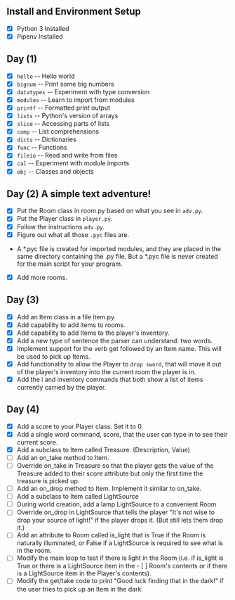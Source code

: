 ## Install and Environment Setup
- [x] Python 3 Installed
- [x] Pipenv Installed

## Day (1)
- [x] `hello` -- Hello world
- [x] `bignum` -- Print some big numbers
- [x] `datatypes` -- Experiment with type conversion
- [x] `modules` -- Learn to import from modules
- [x] `printf` -- Formatted print output
- [x] `lists` -- Python's version of arrays
- [x] `slice` -- Accessing parts of lists
- [x] `comp` -- List comprehensions
- [x] `dicts` -- Dictionaries
- [x] `func` -- Functions
- [x] `fileio` -- Read and write from files
- [x] `cal` -- Experiment with module imports
- [x] `obj` -- Classes and objects

## Day (2) A simple text adventure!
- [x] Put the Room class in room.py based on what you see in `adv.py`.
- [x] Put the Player class in `player.py`.
- [x] Follow the instructions `adv.py`.
- [x] Figure out what all those `.pyc` files are.
* A *.pyc file is created for imported modules, and they are placed in the same directory containing the .py file. But a *.pyc file is never created for the main script for your program.
- [x] Add more rooms.

## Day (3) 
- [x] Add an Item class in a file item.py.
- [x] Add capability to add items to rooms.
- [x] Add capability to add Items to the player's inventory. 
- [x] Add a new type of sentence the parser can understand: two words.
- [x] Implement support for the verb get followed by an Item name. This will be used to pick up Items.
- [x] Add functionality to allow the Player to `drop sword`, that will move it out of the player's inventory into the current room the player is in.
- [x] Add the i and inventory commands that both show a list of items currently carried by the player.

## Day (4)
- [x] Add a score to your Player class. Set it to 0.
- [x] Add a single word command, score, that the user can type in to see their current score.
- [x] Add a subclass to Item called Treasure. (Description, Value)
- [ ] Add an on_take method to Item.
- [ ] Override on_take in Treasure so that the player gets the value of the Treasure added to their score attribute but only the first time the treasure is picked up.
- [ ] Add an on_drop method to Item. Implement it similar to on_take.
- [ ] Add a subclass to Item called LightSource
- [ ] During world creation, add a lamp LightSource to a convenient Room
- [ ] Override on_drop in LightSource that tells the player "It's not wise to drop your source of light!" if the player drops it. (But still lets them drop it.)
- [ ] Add an attribute to Room called is_light that is True if the Room is naturally illuminated, or False if a LightSource is required to see what is in the room.
- [ ] Modify the main loop to test if there is light in the Room (i.e. if is_light is True or there is a LightSource item in the - [ ] Room's contents or if there is a LightSource item in the Player's contents).
- [ ] Modify the get/take code to print "Good luck finding that in the dark!" if the user tries to pick up an Item in the dark.